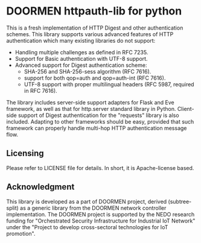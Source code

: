 # DOORMEN httpauth-lib for python

This is a fresh implementation of HTTP Digest and other authentication
schemes.  This library supports various advanced features of HTTP
authentication which many existing libraries do not support:

 - Handling multiple challenges as defined in RFC 7235.
 - Support for Basic authentication with UTF-8 support.
 - Advanced support for Digest authentication scheme:
   - SHA-256 and SHA-256-sess algorithm (RFC 7616).
   - support for both qop=auth and qop=auth-int (RFC 7616).
   - UTF-8 support with proper multilingual headers (RFC 5987,
     required in RFC 7616).

The library includes server-side support adapters for Flask and Eve
framework, as well as that for http.server standard library in Python.
Client-side support of Digest authentication for the "requests"
library is also included.  Adapting to other frameworks should be
easy, provided that such framework can properly handle multi-hop HTTP
authentication message flow.

## Licensing

Please refer to LICENSE file for details.  In short, it is
Apache-license based.

## Acknowledgment

This library is developed as a part of DOORMEN project, derived
(subtree-split) as a generic library from the DOORMEN network
controller implementation.  The DOORMEN project is supported by the
NEDO research funding for "Orchestrated Security Infrastructure for
Industrial IoT Network" under the "Project to develop cross-sectoral
technologies for IoT promotion".

